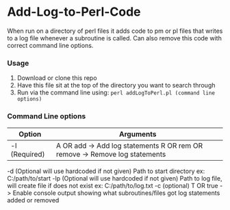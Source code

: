 # Add-Log-to-Perl-Code
When run on a directory of perl files it adds code to pm or pl files that writes to a log file whenever a subroutine is called. Can also remove this code with correct command line options.

### Usage
1. Download or clone this repo
2. Have this file sit at the top of the directory you want to search through
3. Run via the command line using: `perl addLogToPerl.pl (command line options)`

### Command Line options
Option | Arguments
-------|----------
-l (Required) | A OR add -> Add log statements R OR rem OR remove -> Remove log statements
-d (Optional will use hardcoded if not given)
  Path to start directory ex: C:/path/to/start
-lp (Optional will use hardcoded if not given)
  Path to log file, will create file if does not exist ex: C:/path/to/log.txt
-c (optional)
  T OR true -> Enable console output showing what subroutines/files got log statements added or removed
